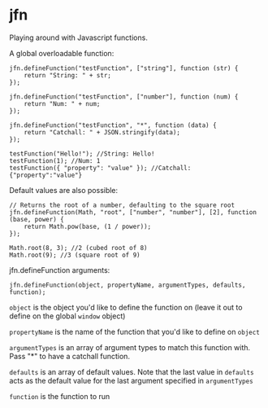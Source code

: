 # jfn
Playing around with Javascript functions.

A global overloadable function:

```
jfn.defineFunction("testFunction", ["string"], function (str) {
    return "String: " + str;
});

jfn.defineFunction("testFunction", ["number"], function (num) {
    return "Num: " + num;
});

jfn.defineFunction("testFunction", "*", function (data) {
    return "Catchall: " + JSON.stringify(data);
});

testFunction("Hello!"); //String: Hello!
testFunction(1); //Num: 1
testFunction({ "property": "value" }); //Catchall: {"property":"value"}
```

Default values are also possible:

```
// Returns the root of a number, defaulting to the square root
jfn.defineFunction(Math, "root", ["number", "number"], [2], function (base, power) {
    return Math.pow(base, (1 / power));
});

Math.root(8, 3); //2 (cubed root of 8)
Math.root(9); //3 (square root of 9)
```

jfn.defineFunction arguments:
```
jfn.defineFunction(object, propertyName, argumentTypes, defaults, function);
```

``object`` is the object you'd like to define the function on (leave it out to define on the global ``window`` object)

``propertyName`` is the name of the function that you'd like to define on ``object``

``argumentTypes`` is an array of argument types to match this function with. Pass "*" to have a catchall function.

``defaults`` is an array of default values. Note that the last value in ``defaults`` acts as the default value for the last argument specified in ``argumentTypes``

``function`` is the function to run
